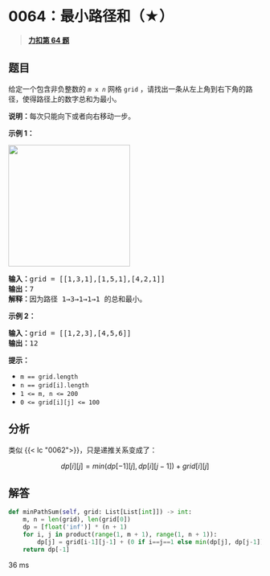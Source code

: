 # 0064：最小路径和（★）


> <u>**[力扣第 64 题](https://leetcode.cn/problems/minimum-path-sum/)**</u>

## 题目

<p>给定一个包含非负整数的 <code><em>m</em> x <em>n</em></code> 网格 <code>grid</code> ，请找出一条从左上角到右下角的路径，使得路径上的数字总和为最小。</p>

<p><strong>说明：</strong>每次只能向下或者向右移动一步。</p>



<p><strong>示例 1：</strong></p>
<img alt="" src="https://assets.leetcode.com/uploads/2020/11/05/minpath.jpg" style="width: 242px; height: 242px;" />
<pre>
<strong>输入：</strong>grid = [[1,3,1],[1,5,1],[4,2,1]]
<strong>输出：</strong>7
<strong>解释：</strong>因为路径 1→3→1→1→1 的总和最小。
</pre>

<p><strong>示例 2：</strong></p>

<pre>
<strong>输入：</strong>grid = [[1,2,3],[4,5,6]]
<strong>输出：</strong>12
</pre>



<p><strong>提示：</strong></p>

<ul>
<li><code>m == grid.length</code></li>
<li><code>n == grid[i].length</code></li>
<li><code>1 <= m, n <= 200</code></li>
<li><code>0 <= grid[i][j] <= 100</code></li>
</ul>


## 分析

类似 {{< lc "0062">}}，只是递推关系变成了：

$$dp[i][j] = min(dp[-1][j], dp[i][j-1]) + grid[i][j]$$

## 解答

```python
def minPathSum(self, grid: List[List[int]]) -> int:
    m, n = len(grid), len(grid[0])
    dp = [float('inf')] * (n + 1)
    for i, j in product(range(1, m + 1), range(1, n + 1)):
        dp[j] = grid[i-1][j-1] + (0 if i==j==1 else min(dp[j], dp[j-1]))
    return dp[-1]
```
36 ms
